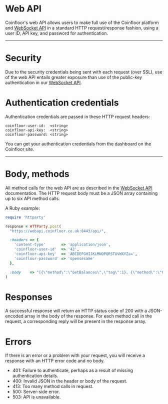 Web API
=======

Coinfloor's web API allows users to make full use of the Coinfloor platform and [WebSocket API][] in a standard HTTP request/response fashion, using a user ID, API key, and password for authentication.

---
# Security

Due to the security credentials being sent with each request (over SSL), use of the web API entails greater exposure than use of the public-key authentication in our [WebSocket API][].

# Authentication credentials

Authentication credentials are passed in these HTTP request headers:
```text
coinfloor-user-id:  <string>
coinfloor-api-key:  <string>
coinfloor-password: <string>
```
You can get your authentication credentials from the dashboard on the Coinfloor site.

---
# Body, methods

All method calls for the web API are as described in the [WebSocket API][] documentation. The HTTP request body must be a JSON array containing up to six API method calls.

A Ruby example:

``` ruby
require 'httparty'

response = HTTParty.post(
  "https://webapi.coinfloor.co.uk:8443/api/",

  :headers => {
    'content-type'       => 'application/json',
    'coinfloor-user-id'  => '42',
    'coinfloor-api-key'  => 'ABCDEFGHIJKLMNOPQRSTUVWXYZa=',
    'coinfloor-password' => 'opensesame'
  },

  :body    => "[{\"method\":\"GetBalances\",\"tag\":1}, {\"method\":\"GetOrders\",\"tag\":2}]"
)
```

# Responses

A successful response will return an HTTP status code of 200 with a JSON-encoded array in the body of the response. For each method call in the request, a corresponding reply will be present in the response array.

# Errors

If there is an error or a problem with your request, you will receive a response with an HTTP error code and no body.

* 401: Failure to authenticate, perhaps as a result of missing authentication details.
* 400: Invalid JSON in the header or body of the request.
* 413: Too many method calls in request.
* 500: Server-side error.
* 503: API is unavailable.


[WebSocket API]: WEBSOCKET-README.md

